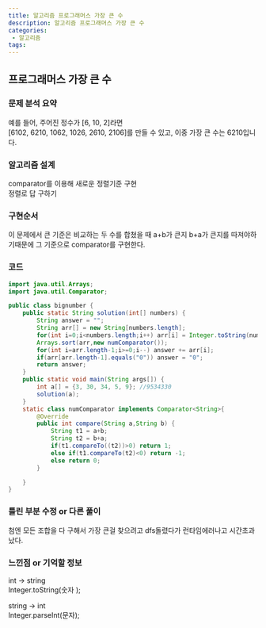 ```yaml
---
title: 알고리즘 프로그래머스 가장 큰 수
description: 알고리즘 프로그래머스 가장 큰 수
categories:
 - 알고리즘  
tags:
---
```

## 프로그래머스 가장 큰 수  
### 문제 분석 요약
예를 들어, 주어진 정수가 [6, 10, 2]라면  
[6102, 6210, 1062, 1026, 2610, 2106]를 만들 수 있고, 이중 가장 큰 수는 6210입니다.

### 알고리즘 설계  
comparator를 이용해 새로운 정렬기준 구현  
정렬로 답 구하기  

### 구현순서  
이 문제에서 큰 기준은 비교하는 두 수를 합쳤을 때 a+b가 큰지 b+a가 큰지를 따져야하기때문에
그 기준으로 comparator를 구현한다.  

### 코드  
```java
import java.util.Arrays;
import java.util.Comparator;

public class bignumber {
	public static String solution(int[] numbers) {
        String answer = "";
        String arr[] = new String[numbers.length];
        for(int i=0;i<numbers.length;i++) arr[i] = Integer.toString(numbers[i]);
        Arrays.sort(arr,new numComparator());
        for(int i=arr.length-1;i>=0;i--) answer += arr[i];
        if(arr[arr.length-1].equals("0")) answer = "0";
        return answer;
    }
	public static void main(String args[]) {
		int a[] = {3, 30, 34, 5, 9}; //9534330
		solution(a);
	}
	static class numComparator implements Comparator<String>{
		@Override
		public int compare(String a,String b) {
			String t1 = a+b;
			String t2 = b+a;
			if(t1.compareTo((t2))>0) return 1;
			else if(t1.compareTo(t2)<0) return -1;
			else return 0;
		}

	}
}
```
### 틀린 부분 수정 or 다른 풀이  
첨엔 모든 조합을 다 구해서 가장 큰걸 찾으려고 dfs돌렸다가 런타임에러나고 시간초과났다.
### 느낀점 or 기억할 정보  
int -> string  
Integer.toString(숫자 );  

string -> int   
Integer.parseInt(문자);
